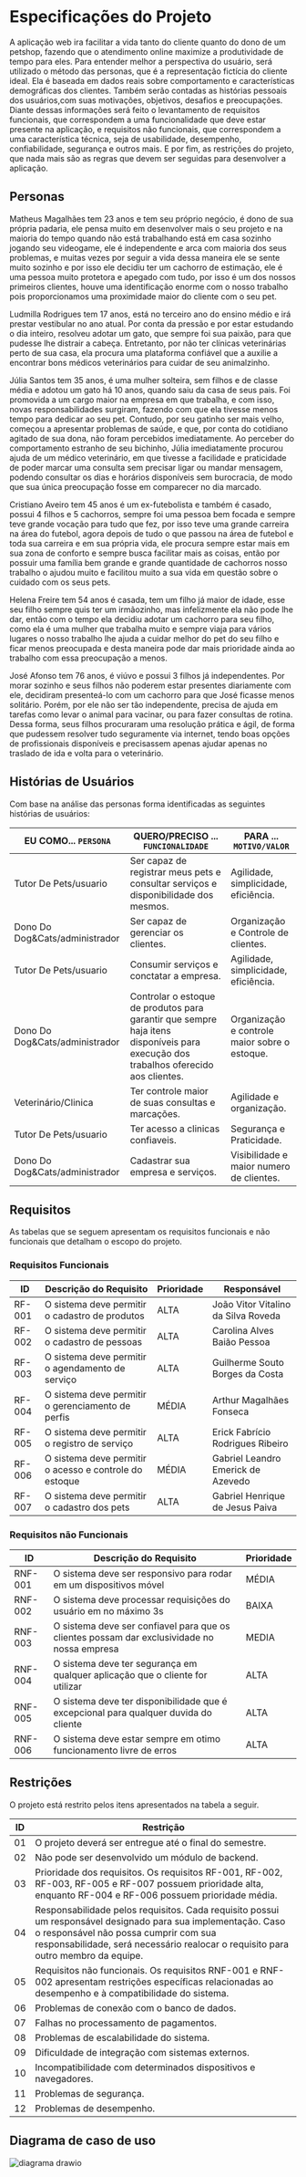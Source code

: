 # Especificações do Projeto

A aplicação web ira facilitar a vida tanto do cliente quanto do dono de um petshop, fazendo que o atendimento online maximize a produtividade de tempo para eles. Para entender melhor a perspectiva do usuário, será utilizado o método das personas, que é a representação fictícia do cliente ideal. Ela é baseada em dados reais sobre comportamento e características demográficas dos clientes. Também serão contadas as histórias pessoais dos usuários,com suas motivações, objetivos, desafios e preocupações. Diante dessas informações será feito o levantamento de requisitos funcionais, que correspondem a uma funcionalidade que deve estar presente na aplicação, e requisitos não funcionais, que  correspondem a uma característica técnica, seja de usabilidade, desempenho, confiabilidade, segurança e outros mais. E por fim, as restrições do projeto, que nada mais são as regras que devem ser seguidas para desenvolver a aplicação.

## Personas
Matheus Magalhães tem 23 anos e tem seu próprio negócio, é dono de sua própria padaria, ele pensa muito em desenvolver mais o seu projeto e na maioria do tempo quando não está trabalhando está em casa sozinho jogando seu videogame, ele é  independente e arca com maioria dos seus problemas, e muitas vezes por seguir a vida dessa maneira ele se sente muito sozinho e por isso ele decidiu ter um cachorro de estimação, ele é uma pessoa muito protetora e apegado com tudo, por isso é um dos nossos primeiros clientes, houve uma identificação enorme com o nosso trabalho pois proporcionamos uma proximidade maior do cliente com o seu pet.

Ludmilla Rodrigues tem 17 anos, está no terceiro ano do ensino médio e irá prestar vestibular no ano atual. Por conta da pressão e por estar estudando o dia inteiro, resolveu adotar um gato, que sempre foi sua paixão, para que pudesse lhe distrair a cabeça. Entretanto, por não ter clínicas veterinárias perto de sua casa, ela procura uma plataforma confiável que a auxilie a encontrar bons médicos veterinários para cuidar de seu animalzinho. 

Júlia Santos tem 35 anos, é uma mulher solteira, sem filhos e de classe média e adotou um gato há 10 anos, quando saiu da casa de seus pais. Foi promovida a um cargo maior na empresa em que trabalha, e com isso, novas responsabilidades surgiram, fazendo com que ela tivesse menos tempo para dedicar ao seu pet. Contudo, por seu gatinho ser mais velho, começou a apresentar problemas de saúde, e que, por conta do cotidiano agitado de sua dona, não foram percebidos imediatamente. Ao perceber do comportamento estranho de seu bichinho, Júlia imediatamente procurou ajuda de um médico veterinário, em que tivesse a facilidade e praticidade de poder marcar uma consulta sem precisar ligar ou mandar mensagem, podendo consultar os dias e horários disponíveis sem burocracia, de modo que sua única preocupação fosse em comparecer no dia marcado. 

Cristiano Aveiro tem 45 anos é um ex-futebolista e também é casado, possui 4 filhos e 5 cachorros, sempre foi uma pessoa bem focada e sempre teve grande vocação para tudo que fez, por isso teve uma grande carreira na área do futebol, agora depois de tudo o que passou na área de futebol e toda sua carreira e em sua própria vida, ele procura sempre estar mais em sua zona de conforto e sempre busca facilitar mais as coisas, então por possuir uma família bem grande e grande quantidade de cachorros nosso trabalho o ajudou muito e facilitou muito a sua vida em questão sobre o cuidado com os seus pets.

Helena Freire tem 54 anos é casada, tem um filho já maior de idade, esse seu filho sempre quis ter um irmãozinho, mas infelizmente ela não pode lhe dar, então com o tempo ela decidiu adotar um cachorro para seu filho, como ela é uma mulher que trabalha muito e sempre viaja para vários lugares o nosso trabalho lhe ajuda a cuidar melhor do pet do seu filho e ficar menos preocupada e desta maneira pode dar mais prioridade ainda ao trabalho com essa preocupação a menos. 

José Afonso tem 76 anos, é viúvo e possui 3 filhos já independentes. Por morar sozinho e seus filhos não poderem estar presentes diariamente com ele, decidiram presenteá-lo com um cachorro para que José ficasse menos solitário. Porém, por ele não ser tão independente, precisa de ajuda em tarefas como levar o animal para vacinar, ou para fazer consultas de rotina. Dessa forma, seus filhos procuraram uma resolução prática e ágil, de forma que pudessem resolver tudo seguramente via internet, tendo boas opções de profissionais disponíveis e precisassem apenas ajudar apenas no traslado de ida e volta para o veterinário.


## Histórias de Usuários

Com base na análise das personas forma identificadas as seguintes histórias de usuários:

|EU COMO... `PERSONA`| QUERO/PRECISO ... `FUNCIONALIDADE` |PARA ... `MOTIVO/VALOR`                 |
|--------------------|------------------------------------|----------------------------------------|
|Tutor De Pets/usuario | Ser capaz de registrar meus pets e consultar serviços e disponibilidade dos mesmos. | Agilidade, simplicidade, eficiência. |
|Dono Do Dog&Cats/administrador | Ser capaz de gerenciar os clientes. | Organização e Controle de clientes. |
|Tutor De Pets/usuario | Consumir serviços e conctatar a empresa. | Agilidade, simplicidade, eficiência. |
|Dono Do Dog&Cats/administrador |Controlar o estoque de produtos para garantir que sempre haja itens disponíveis para execução dos trabalhos oferecido aos clientes. | Organização e controle maior sobre o estoque. |
|Veterinário/Clinica | Ter controle maior de suas consultas e marcações. | Agilidade e organização. |
|Tutor De Pets/usuario | Ter acesso a clinicas confiaveis. | Segurança e Praticidade. |
|Dono Do Dog&Cats/administrador | Cadastrar sua empresa e serviços. |Visibilidade e maior numero de clientes. |
## Requisitos

As tabelas que se seguem apresentam os requisitos funcionais e não funcionais que detalham o escopo do projeto.

### Requisitos Funcionais

|ID    | Descrição do Requisito  | Prioridade | Responsável |
|------|-----------------------------------------|----| ----|
|RF-001| O sistema deve permitir o  cadastro de produtos | ALTA | João Vitor Vitalino da Silva Roveda |
|RF-002| O sistema deve permitir o cadastro de pessoas  | ALTA | Carolina Alves Baião Pessoa |
|RF-003| O sistema deve permitir o agendamento de serviço | ALTA | Guilherme Souto Borges da Costa |
|RF-004| O sistema deve permitir o gerenciamento de perfis | MÉDIA | Arthur Magalhães Fonseca |
|RF-005| O sistema deve permitir o registro de serviço | ALTA | Erick Fabrício Rodrigues Ribeiro |
|RF-006| O sistema deve permitir o acesso e controle do estoque | MÉDIA | Gabriel Leandro Emerick de Azevedo |
|RF-007| O sistema deve permitir o cadastro dos pets | ALTA | Gabriel Henrique de Jesus Paiva |

### Requisitos não Funcionais

|ID     | Descrição do Requisito  |Prioridade |
|-------|-------------------------|----|
|RNF-001| O sistema deve ser responsivo para rodar em um dispositivos móvel | MÉDIA | 
|RNF-002| O sistema deve processar requisições do usuário em no máximo 3s |  BAIXA | 
|RNF-003| O sistema deve ser confiavel para que os clientes possam dar exclusividade no nossa empresa | MEDIA |
|RNF-004| O sistema deve ter segurança em qualquer aplicação que o cliente for utilizar  | ALTA |
|RNF-005| O sistema deve ter disponibilidade que é excepcional para qualquer duvida do cliente | ALTA |
|RNF-006| O sistema deve estar sempre em otimo funcionamento livre de erros | ALTA |



## Restrições

O projeto está restrito pelos itens apresentados na tabela a seguir.

|ID| Restrição                                             |
|--|-------------------------------------------------------|
|01| O projeto deverá ser entregue até o final do semestre.|
|02| Não pode ser desenvolvido um módulo de backend.|
|03| Prioridade dos requisitos. Os requisitos RF-001, RF-002, RF-003, RF-005 e RF-007 possuem prioridade alta, enquanto RF-004 e RF-006 possuem prioridade média.|
|04| Responsabilidade pelos requisitos. Cada requisito possui um responsável designado para sua implementação. Caso o responsável não possa cumprir com sua responsabilidade, será necessário realocar o requisito para outro membro da equipe.|
|05| Requisitos não funcionais. Os requisitos RNF-001 e RNF-002 apresentam restrições específicas relacionadas ao desempenho e à compatibilidade do sistema.
|06| Problemas de conexão com o banco de dados.|
|07| Falhas no processamento de pagamentos.|
|08| Problemas de escalabilidade do sistema.|
|09| Dificuldade de integração com sistemas externos.|
|10| Incompatibilidade com determinados dispositivos e navegadores.|
|11| Problemas de segurança.|
|12| Problemas de desempenho.|

## Diagrama de caso de uso
![diagrama drawio](https://user-images.githubusercontent.com/110940580/229305474-2664fa99-9d63-4af4-b993-73e3866fab71.png)
